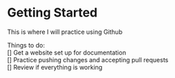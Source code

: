 # Getting Started

This is where I will practice using Github

Things to do:
<br>
[] Get a website set up for documentation
<br>
[] Practice pushing changes and accepting pull requests
<br>
[] Review if everything is working
